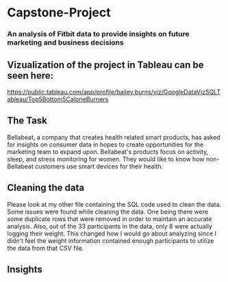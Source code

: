 # Capstone-Project
### An analysis of Fitbit data to provide insights on future marketing and business decisions

## Vizualization of the project in Tableau can be seen here:
https://public.tableau.com/app/profile/bailey.burns/viz/GoogleDataVizSQLTableau/Top5Bottom5CalorieBurners

## The Task
Bellabeat, a company that creates health related smart products, has asked for insights on consumer data in hopes to create opportunities for the marketing team to expand upon. Bellabeat's products focus on activity, sleep, and stress monitoring for women. They would like to know how non-Bellabeat customers use smart devices for their health.

## Cleaning the data
Please look at my other file containing the SQL code used to clean the data. Some issues were found while cleaning the data. One being there were some duplicate rows that were removed in order to maintain an accurate analysis. Also, out of the 33 participants in the data, only 8 were actually logging their weight. This changed how I would go about analyzing since I didn't feel the weight information contained enough participants to utilize the data from that CSV file.

## Insights
